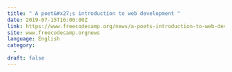 ```yaml
---
title: " A poet&#x27;s introduction to web development "
date: 2019-07-15T16:00:00Z
link: https://www.freecodecamp.org/news/a-poets-introduction-to-web-development/?utm_medium=RSS&utm_source=news.12bit.vn
site: www.freecodecamp.orgnews
language: English
category:
  -   
draft: false
---
```

